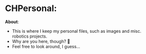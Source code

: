 # CHPersonal:

__About__:
* This is where I keep my personal files, such as images and misc. robotics projects.
* Why are you here, though? :thinking:
* Feel free to look around, I guess...
